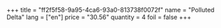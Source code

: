 +++
title = "ff2f5f58-9a95-4ca6-93a0-813738f0072f"
name = "Polluted Delta"
lang = ["en"]
price = "30.56"
quantity = 4
foil = false
+++

